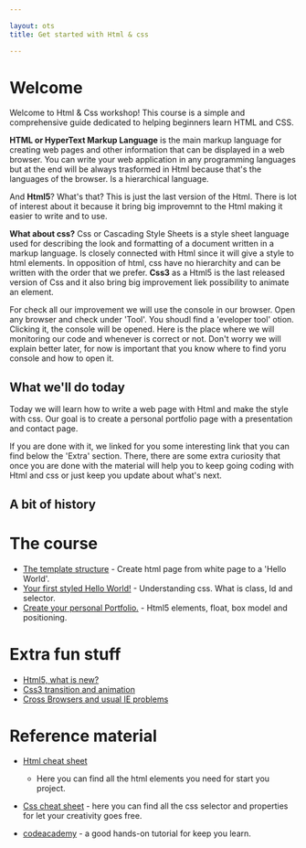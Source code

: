 ```yaml
---

layout: ots
title: Get started with Html & css

---
```

# Welcome

Welcome to Html & Css workshop! This course is a simple and comprehensive 
guide dedicated to helping beginners learn HTML and CSS.

**HTML or HyperText Markup Language** is the main markup language for creating
web pages and other information that can be displayed in a web browser.
You can write your web application in any programming languages but at the end
will be always trasformed in Html because that's the languages of the browser.
Is a hierarchical language.

And **Html5**? What's that?
This is just the last version of the Html. There is lot of interest about it 
because it bring big improvemnt to the Html making it easier to write and to use.

**What about css?**
Css or Cascading Style Sheets is a style sheet language used for describing the 
look and formatting of a document written in a markup language.
Is closely connected with Html since it will give a style to html elements.
In opposition of html, css have no hierarchity and can be written with the 
order that we prefer.
**Css3** as a Html5 is the last released version of Css and it also bring big
improvement liek possibility to animate an element.

For check all our improvement we will use the console in our browser.
Open any browser and check under 'Tool'. You shoudl find a 'eveloper tool'
otion. Clicking it, the console will be opened.
Here is the place where we will monitoring our code and whenever is correct or not.
Don't worry we will explain better later, for now is important that you know where 
to find yoru console and how to open it.

## What we'll do today

Today we will learn how to write a web page with Html and make the style with css.
Our goal is to create a personal portfolio page with a presentation and contact page.

If you are done with it, we linked for you some interesting link that you can find below 
the 'Extra' section.
There, there are some extra curiosity that once you are done with the material
will help you to keep going coding with Html and css or just keep you update 
about what's next.

## A bit of history


# The course

* [The template structure](core/structure.html) - Create html page from white page to a 'Hello World'.
* [Your first styled Hello World!](core/style.html) - Understanding css. What is class, Id and selector.
* [Create your personal Portfolio.](core/portfolio.html) - Html5 elements, float, box model and positioning.
# Extra fun stuff

* [Html5, what is new?](extras/html5.html)
* [Css3 transition and animation](extras/html5.html)
* [Cross Browsers and usual IE problems](extras/html5.html)


# Reference material

* [Html cheat sheet](#)
  - Here you can find all the html elements you need for start you project.
* [Css cheat sheet](#) - here you can find all the css selector and properties 
for let your creativity goes free.
 
 * [codeacademy](#) - a good hands-on tutorial for keep you learn.






